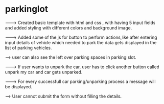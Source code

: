 # parkinglot

---> Created  basic template with html and css , with having 5 input fields and added styling with different colors and background image.

---> Added some of the js for button to perform actions,like  after entering input details of vehicle which needed to park the data gets displayed in the list of parking vehicles.

--> user can also see the left over parking spaces in parking slot.

---> If user wants to unpark the car, user has to click another button called unpark my car and car gets unparked.

---> For every successfull car parking/unparking process a message will be displayed.

--> User cannot submit the form without filling the details.
 
